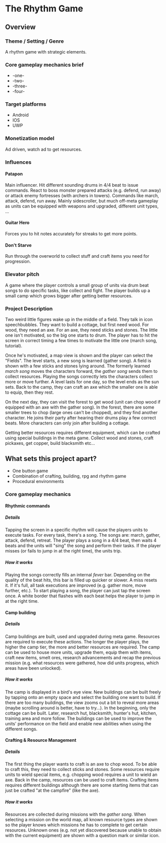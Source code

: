 # The Rhythm Game

## Overview

### Theme / Setting / Genre
A rhythm game with strategic elements.

### Core gameplay mechanics brief
- -one-
- -two-
- -three-
- -four-

### Target platforms
- Android
- IOS
- UWP

### Monetization model
Ad driven, watch ad to get resources.

### Influences
#### Patapon
Main influencer. Hit different sounding drums in 4/4 beat to issue commands. React to boss monster prepared attacks (e.g. defend, run away) or attack enemy fortresses (with archers in towers). Commands like march, attack, defend, run away. Mainly sidescroller, but much off-meta gameplay as units can be equipped with weapons and upgraded, different unit types, ...
#### Guitar Hero
Forces you to hit notes accurately for streaks to get more points.
#### Don't Starve
Run through the overworld to collect stuff and craft items you need for progression.

### Elevator pitch
A game where the player controls a small group of units via drum beat songs to do specific tasks, like collect and fight. The player builds up a small camp which grows bigger after getting better resources.

### Project Description
Two weird little figures wake up in the middle of a field. They talk in icon speechbubbles. They want to build a cottage, but first need wood. For wood, they need an axe. For an axe, they need sticks and stones. The little one isn't motivated, so the big one starts to drum. The player has to hit the screen in correct timing a few times to motivate the little one (march song, tutorial).

Once he's motivated, a map view is shown and the player can select the "Fields". The level starts, a new song is learned (gather song). A field is shown with a few sticks and stones lying around. The formerly learned _march song_ moves the characters forward, the _gather song_ sends them to collect resources. Playing the songs correctly lets the characters collect more or move further. A level lasts for one day, so the level ends as the sun sets. Back to the camp, they can craft an axe which the smaller one is able to equip, then they rest.

On the next day, they can visit the forest to get wood (unit can chop wood if equipped with an axe with the gather song). In the forest, there are some smaller trees to chop (large ones can't be chopped), and they find another character. He joins their party after hearing their drums play a few correct beats. More characters can only join after building a cottage.

Getting better resources requires different equipment, which can be crafted using special buildings in the meta game. Collect wood and stones, craft pickaxes, get copper, build blacksmith etc...

## What sets this project apart?
- One button game
- Combination of crafting, building, rpg and rhythm game
- Procedural environments

### Core gameplay mechanics

#### Rhythmic commands
##### Details
Tapping the screen in a specific rhythm will cause the players units to execute tasks. For every task, there's a song. The songs are: march, gather, attack, defend, retreat. The player plays a song in a 4/4 beat, then waits 4 beats and the units will "sing" the song and perform their tasks. If the player misses (or fails to jump in at the right time), the units trip.
##### How it works
Playing the songs correctly fills an internal _fever_ bar. Depending on the quality of the beat hits, this bar is filled up quicker or slower. A miss resets it. If it's full, all task executions are improved (e.g. gather more, move further, etc.). To start playing a song, the player can just tap the screen once. A white border that flashes with each beat helps the player to jump in at the right time.

#### Camp building
##### Details
Camp buildings are built, used and upgraded during meta game. Resources are required to execute these actions. The longer the player plays, the higher the camp tier, the more and better resources are required. The camp can be used to house more units, upgrade them, equip them with items, craft new items, smelt ores, research advancements and recap the previous mission (e.g. what resources were gathered, how did units progress, which areas have been unlocked).
##### How it works
The camp is displayed in a bird's eye view. New buildings can be built freely by tapping onto an empty space and select the building one want to build. If there are too many buildings, the view zooms out a bit to reveal more areas (maybe scrolling around is better, have to try...). In the beginning, only the cottage can be built. Later, research hut, blacksmith, hunter's hut, kitchen, training area and more follow. The buildings can be used to improve the units' performance on the field and enable new abilities when using the different songs.

#### Crafting & Resource Management
##### Details
The first thing the player wants to craft is an axe to chop wood. To be able to craft this, they need to collect sticks and stones. Some resources require units to wield special items, e.g. chopping wood requires a unit to wield an axe. Back in the camp, resources can be used to craft items. Crafting items requires different buildings although there are some starting items that can just be crafted "at the campfire" (like the axe).
##### How it works
Resources are collected during missions with the _gather song_. When selecting a mission on the world map, all known resource types are shown so the player knows which missions he has to complete to get certain resources. Unknown ones (e.g. not yet discovered because unable to obtain with the current equipment) are shown with a question mark or similar icon.

